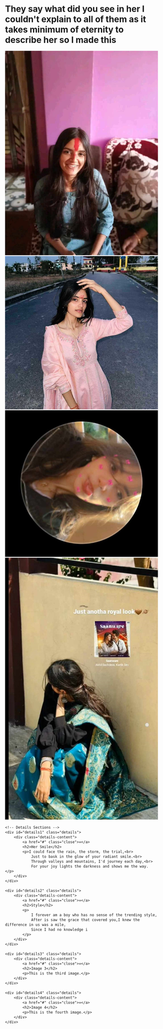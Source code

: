 <!DOCTYPE html>
<html lang="en">
<head>
    <meta charset="UTF-8">
    <meta name="viewport" content="width=device-width, initial-scale=1.0">
    <link rel="stylesheet" href="bipinkfdbhsjadf.css">
    <title>Photo Details</title>
    <h1>
        They say what did you see in her I couldn't explain to all of them as it takes minimum of eternity to describe her so I made this 
    </h1>
</head>
<body>
    <div class="container">
        <a href="#details1" class="card">
            <img src="1.jpg" alt="">
        </a>
        <a href="#details2" class="card">
            <img src="2.jpg" alt="Image 2">
        </a>
        <a href="#details3" class="card">
            <img src="3.jpg" alt="Image 3">
        </a>
        <a href="#details4" class="card">
            <img src="4.jpg" alt="Image 4">
        </a>
    </div>

    <!-- Details Sections -->
    <div id="details1" class="details">
        <div class="details-content">
            <a href="#" class="close">✕</a>
            <h2>Her Smile</h2>
            <p>I could face the rain, the storm, the trial,<br>
                Just to bask in the glow of your radiant smile.<br>
                Through valleys and mountains, I'd journey each day,<br>
                For your joy lights the darkness and shows me the way. </p>
        </div>
    </div>

    <div id="details2" class="details">
        <div class="details-content">
            <a href="#" class="close">✕</a>
            <h2>Style</h2>
            <p>
                I forever am a boy who has no sense of the trending style,
                After is saw the grace that covered you,I knew the difference in us was a mile,
                Since I had no knowledge i 
            </p>
        </div>
    </div>

    <div id="details3" class="details">
        <div class="details-content">
            <a href="#" class="close">✕</a>
            <h2>Image 3</h2>
            <p>This is the third image.</p>
        </div>
    </div>

    <div id="details4" class="details">
        <div class="details-content">
            <a href="#" class="close">✕</a>
            <h2>Image 4</h2>
            <p>This is the fourth image.</p>
        </div>
    </div>
</body>
</html>
